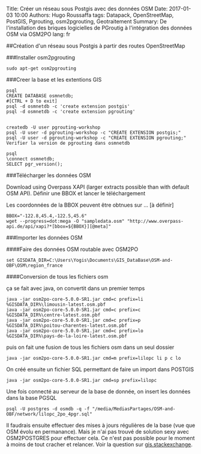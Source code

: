 Title: Créer un réseau sous Postgis avec des données OSM
Date: 2017-01-03 10:00
Authors: Hugo Roussaffa
tags: Datapack, OpenStreetMap, PostGIS, Pgrouting, osm2pgrouting, Geotraitement
Summary: De l'installation des briques logicielles de PGroutig à l'intégration des données OSM via OSM2PO
lang: fr

##Création d'un réseau sous Postgis à partir des routes OpenStreetMap

###Installer osm2pgrouting

~~~ 
sudo apt-get osm2pgrouting
~~~ 

###Creer la base et les extentions GIS

~~~ 
psql
CREATE DATABASE osmnetdb;
#[CTRL + D to exit]
psql -d osmnetdb -c 'create extension postgis'
psql -d osmnetdb -c 'create extension pgrouting'


createdb -U user pgrouting-workshop
psql -U user -d pgrouting-workshop -c "CREATE EXTENSION postgis;"
psql -U user -d pgrouting-workshop -c "CREATE EXTENSION pgrouting;"
Verifier la version de pgrouting dans osmnetdb

psql
\connect osmnetdb;
SELECT pgr_version();
~~~ 

###Télécharger les données OSM


Download using Overpass XAPI (larger extracts possible than with default OSM API).
Définir une BBOX et lancer le téléchargement

Les coordonnées de la BBOX peuvent être obtnues sur ... [à définir] 

~~~ 
BBOX="-122.8,45.4,-122.5,45.6"
wget --progress=dot:mega -O "sampledata.osm" "http://www.overpass-api.de/api/xapi?*[bbox=${BBOX}][@meta]"
~~~


###Importer les données OSM

####Faire des données OSM routable avec OSM2PO

~~~
set GISDATA_DIR=C:\Users\Yogis\Documents\GIS_DataBase\OSM-and-OBF\OSM\region_france
~~~

####Conversion de tous les fichiers osm

ça se fait avec java, on convertit dans un premier temps 

~~~
java -jar osm2po-core-5.0.0-SR1.jar cmd=c prefix=li %GISDATA_DIR%\limousin-latest.osm.pbf
java -jar osm2po-core-5.0.0-SR1.jar cmd=c prefix=c %GISDATA_DIR%\centre-latest.osm.pbf
java -jar osm2po-core-5.0.0-SR1.jar cmd=c prefix=p %GISDATA_DIR%\poitou-charentes-latest.osm.pbf
java -jar osm2po-core-5.0.0-SR1.jar cmd=c prefix=lo %GISDATA_DIR%\pays-de-la-loire-latest.osm.pbf
~~~

puis on fait une fusion de tous les fichiers osm dans un seul dossier

~~~
java -jar osm2po-core-5.0.0-SR1.jar cmd=m prefix=lilopc li p c lo
~~~

On créé ensuite un fichier SQL permettant de faire un import dans POSTGIS

~~~
java -jar osm2po-core-5.0.0-SR1.jar cmd=sp prefix=lilopc
~~~

Une fois connecté au serveur de la base de donnée, on insert les données dans la base PGSQL

~~~ 
psql -U postgres -d osmdb -q -f "/media/MediasPartages/OSM-and-OBF/network/lilopc_2po_4pgr.sql"
~~~

Il faudrais ensuite effectuer des mises à jours régulières de la base (vue que OSM évolu en permanance). Mais je n'ai pas trouvé de solution sexy avec OSM2POSTGRES pour effectuer cela. Ce n'est pas possible pour le moment à moins de tout cracher et relancer. 
Voir la question sur [gis.stackexchange](http://gis.stackexchange.com/questions/174491/is-it-possible-to-convert-osm2postgres-table-to-pgrouting-with-osm2po).



